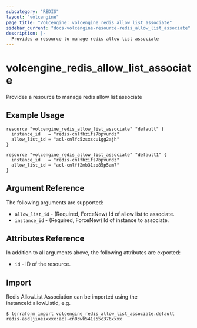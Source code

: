 ```yaml
---
subcategory: "REDIS"
layout: "volcengine"
page_title: "Volcengine: volcengine_redis_allow_list_associate"
sidebar_current: "docs-volcengine-resource-redis_allow_list_associate"
description: |-
  Provides a resource to manage redis allow list associate
---
```

# volcengine_redis_allow_list_associate
Provides a resource to manage redis allow list associate
## Example Usage
```hcl
resource "volcengine_redis_allow_list_associate" "default" {
  instance_id   = "redis-cnlfbzifs7bpvundz"
  allow_list_id = "acl-cnlfc5zsxscu1gg2ajh"
}

resource "volcengine_redis_allow_list_associate" "default1" {
  instance_id   = "redis-cnlfbzifs7bpvundz"
  allow_list_id = "acl-cnlff2mb31zo85p5am7"
}
```
## Argument Reference
The following arguments are supported:
* `allow_list_id` - (Required, ForceNew) Id of allow list to associate.
* `instance_id` - (Required, ForceNew) Id of instance to associate.

## Attributes Reference
In addition to all arguments above, the following attributes are exported:
* `id` - ID of the resource.



## Import
Redis AllowList Association can be imported using the instanceId:allowListId, e.g.
```
$ terraform import volcengine_redis_allow_list_associate.default redis-asdljioeixxxx:acl-cn03wk541s55c376xxxx
```

